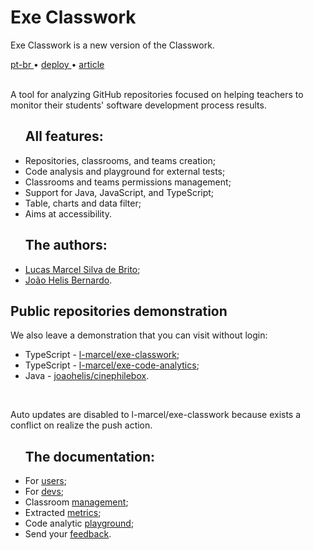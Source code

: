 <div valing="top">
  <h1><span>Exe</span> Classwork</h1>
  <p>Exe Classwork is a <span>new version</span> of the Classwork.</p>
  <nav>
    <div id="repository-buttons"/>
    <a class="navigation-link disabled" href="https://github.com/L-Marcel/exe-classwork/blob/main/README.md" target="__blank__">
      pt-br
    </a>
    <span class="disabled">•</span>
    <a class="navigation-link" href="https://exe-classwork.vercel.app" target="__blank__">
      deploy
    </a>
    <span>•</span>
    <a class="navigation-link" href="https://sol.sbc.org.br/index.php/sbie/article/view/18136" target="__blank__">
      article
    </a>
  </nav>
</div>

<br/>

<p>A tool for analyzing GitHub repositories focused on helping teachers to monitor their students' software development process results.</p>

<div id="grid">
  <ul><h2>All <span>features</span>:</h2>
    <li id="checked">Repositories, classrooms, and teams creation;</li>
    <li id="checked">Code analysis and playground for external tests;</li>
    <li id="checked">Classrooms and teams permissions management;</li>
    <li id="checked">Support for <span>Java</span>, <span>JavaScript</span>, and <span>TypeScript</span>;</li>
    <li id="checked">Table, charts and <span>data filter</span>;</li>
    <li id="checked">Aims at <span>accessibility</span>.</li>
  </ul>
  <ul><h2>The <span>authors</span>:</h2>
    <li id="linkedin"><a href="https://www.linkedin.com/in/l-marcel/" target="__blank__">Lucas Marcel Silva de Brito</a>;</li>
    <li id="linkedin"><a href="https://www.linkedin.com/in/l-marcel/" target="__blank__">João Helis Bernardo</a>.</li>
  </ul>
</div>

<h2>Public repositories <span>demonstration</span></h2>
<p>We also leave a demonstration that you can visit <span>without login</span>:</p>

<div id="grid">
  <ul>
    <li id="typescript">TypeScript - <a href="https://exe-classwork.vercel.app/repositories/L-Marcel/exe-classwork" target="__blank__">l-marcel/exe-classwork</a>;</li>
    <li id="typescript">TypeScript - <a href="https://exe-classwork.vercel.app/repositories/L-Marcel/exe-code-analytics" target="__blank__">l-marcel/exe-code-analytics</a>;</li>
    <li id="java">Java - <a href="https://exe-classwork.vercel.app/repositories/joaohelis/cinephilebox" target="__blank__">joaohelis/cinephilebox</a>.</li>
  </ul>
</div>

<br/>

<p>Auto updates are disabled to l-marcel/exe-classwork because exists a conflict on realize the push action.</p>

<div id="grid">
  <ul><h2>The <span>documentation</span>:</h2>
    <li id="checked">For <a href="https://l-marcel.gitbook.io/classwork/for-users/first-steps-for-a-common-user" target="__blank__">users</a>;</li>
    <li id="checked">For <a href="https://l-marcel.gitbook.io/classwork/for-developers/creating-a-development-environment" target="__blank__">devs</a>;</li>
    <li id="checked">Classroom <a href="https://l-marcel.gitbook.io/classwork/classrooms/creating-and-managing-a-classroom" target="__blank__">management</a>;</li>
    <li id="checked">Extracted <a href="https://l-marcel.gitbook.io/classwork/analytic-and-metrics/metrics-extracted-of-a-repository" target="__blank__">metrics</a>;</li>
    <li id="checked">Code analytic <a href="https://exe-code-analytics-playground.vercel.app/" target="__blank__">playground</a>;</li>
    <li id="checked">Send your <a href="https://l-marcel.gitbook.io/classwork/additional/send-your-feedback-for-us/" target="__blank__">feedback</a>.</li>
  </ul>
</div>